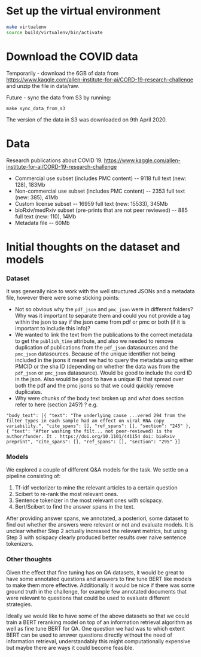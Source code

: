 
# Set up the virtual environment

```bash
make virtualenv
source build/virtualenv/bin/activate
```
# Download the COVID data

Temporarily - download the 6GB of data from https://www.kaggle.com/allen-institute-for-ai/CORD-19-research-challenge and unzip the file in data/raw.

Future - sync the data from S3 by running:
```
make sync_data_from_s3
```
The version of the data in S3 was downloaded on 9th April 2020.

# Data

Research publications about COVID 19.
https://www.kaggle.com/allen-institute-for-ai/CORD-19-research-challenge

- Commercial use subset (includes PMC content) -- 9118 full text (new: 128), 183Mb
- Non-commercial use subset (includes PMC content) -- 2353 full text (new: 385), 41Mb
- Custom license subset -- 16959 full text (new: 15533), 345Mb
- bioRxiv/medRxiv subset (pre-prints that are not peer reviewed) -- 885 full text (new: 110), 14Mb
- Metadata file -- 60Mb

# Initial thoughts on the dataset and models

### Dataset

It was generally nice to work with the well structured JSONs and a metadata file, however there were some sticking points:

- Not so obvious why the `pdf_json` and `pmc_json` were in different folders? Why was it important to separate them and could you not provide a tag within the json to say if the json came from pdf or pmc or both (if it is important to include this info)?
- We wanted to link the text from the publications to the correct metadata to get the `publish_time` attribute, and also we needed to remove duplication of publications from the `pdf_json` datasources and the `pmc_json` datasources. Because of the unique identifier not being included in the jsons it meant we had to query the metadata using either PMCID or the sha ID (depending on whether the data was from the `pdf_json` or `pmc_json` datasource). Would be good to include the cord ID in the json. Also would be good to have a unique ID that spread over both the pdf and the pmc jsons so that we could quickly remove duplicates.
- Why were chunks of the body text broken up and what does section refer to here (section 245?) ? e.g.
```
"body_text": [{ "text": "The underlying cause ...vered 294 from the filter types in each sample had an effect on viral RNA copy variability.", "cite_spans": [], "ref_spans": [], "section": "245" }, { "text": "After washing the filt... not peer-reviewed) is the author/funder. It . https://doi.org/10.1101/441154 doi: bioRxiv preprint", "cite_spans": [], "ref_spans": [], "section": "295" }]
```

### Models

We explored a couple of different Q&A models for the task. We settle on a pipeline consisting of:
1. Tf-idf vectorizer to mine the relevant articles to a certain question
2. Scibert to re-rank the most relevant ones.
3. Sentence tokenizer in the most relevant ones with scispacy.
4. Bert/Scibert to find the answer spans in the text.

After providing answer spans, we annotated, a posteriori, some dataset to find out whether the answers were relevant or not and evaluate models.
It is unclear whether Step 2 actually increased the relevant metrics, but using Step 3 with scispacy clearly produced better results over naive sentence tokenizers.

### Other thoughts

Given the effect that fine tuning has on QA datasets, it would be great to have some annotated questions and answers to fine tune BERT like models to make them more effective. Additionally it would be nice if there was some ground truth in the challenge, for example few annotated documents that were relevant to questions that could be used to evaluate different strategies.

Ideally we would like to have some of the above datasets so that we could train a BERT reranking model on top of an information retrieval algorithm as well as fine tune BERT for QA. One question we had was to which extent BERT can be used to answer questions directly without the need of information retrieval, understandably this might computationally expensive but maybe there are ways it could become feasible.

